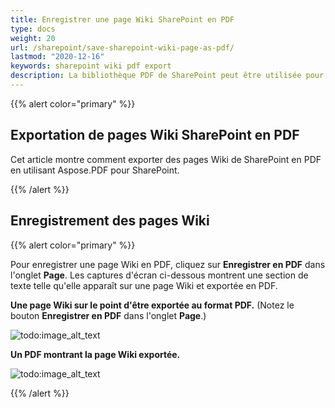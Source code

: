 ```yaml
---
title: Enregistrer une page Wiki SharePoint en PDF
type: docs
weight: 20
url: /sharepoint/save-sharepoint-wiki-page-as-pdf/
lastmod: "2020-12-16"
keywords: sharepoint wiki pdf export
description: La bibliothèque PDF de SharePoint peut être utilisée pour exporter des pages Wiki de SharePoint en PDF.
---
```


{{% alert color="primary" %}}

## Exportation de pages Wiki SharePoint en PDF

Cet article montre comment exporter des pages Wiki de SharePoint en PDF en utilisant Aspose.PDF pour SharePoint.

{{% /alert %}}
## **Enregistrement des pages Wiki**

{{% alert color="primary" %}}

Pour enregistrer une page Wiki en PDF, cliquez sur **Enregistrer en PDF** dans l'onglet **Page**. Les captures d'écran ci-dessous montrent une section de texte telle qu'elle apparaît sur une page Wiki et exportée en PDF.

**Une page Wiki sur le point d'être exportée au format PDF.** (Notez le bouton **Enregistrer en PDF** dans l'onglet **Page**.)

![todo:image_alt_text](save-sharepoint-wiki-page-as-pdf_1.png)




**Un PDF montrant la page Wiki exportée.**

![todo:image_alt_text](save-sharepoint-wiki-page-as-pdf_2.png)

{{% /alert %}}